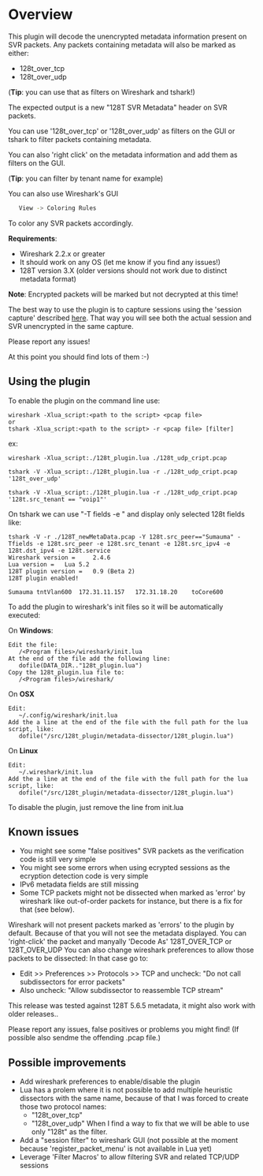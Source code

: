 # Overview

This plugin will decode the unencrypted metadata information present on SVR packets.
Any packets containing metadata will also be marked as either:
 - 128t_over_tcp 
 - 128t_over_udp

(**Tip**: you can use that as filters on Wireshark and tshark!)

The expected output is a new "128T SVR Metadata" header on SVR packets.

You can use '128t_over_tcp' or '128t_over_udp' as filters on the GUI or tshark to filter packets containing metadata.

You can also 'right click' on the metadata information and add them as filters on the GUI.

(**Tip**: you can filter by tenant name for example)

You can also use Wireshark's GUI
  ```sh
     View -> Coloring Rules
  ```
To color any SVR packets accordingly.

**Requirements**:

  - Wireshark 2.2.x or greater
  - It should work on any OS (let me know if you find any issues!)
  - 128T version 3.X (older versions should not work due to distinct metadata format)

**Note**: Encrypted packets will be marked but not decrypted at this time!

The best way to use the plugin is to capture sessions using the 'session capture' described [here](https://www.juniper.net/documentation/us/en/software/session-smart-router/docs/ts_packet_capture/#selective-packet-capture).
That way you will see both the actual session and SVR unencrypted in the same capture.

Please report any issues!

At this point you should find lots of them :-)

## Using the plugin

To enable the plugin on the command line use:
  ```
  wireshark -Xlua_script:<path to the script> <pcap file>
  or
  tshark -Xlua_script:<path to the script> -r <pcap file> [filter]
  ```
ex:
  ```
  wireshark -Xlua_script:./128t_plugin.lua ./128t_udp_cript.pcap
  
  tshark -V -Xlua_script:./128t_plugin.lua -r ./128t_udp_cript.pcap '128t_over_udp'
  
  tshark -V -Xlua_script:./128t_plugin.lua -r ./128t_udp_cript.pcap '128t.src_tenant == "voip1"'
  ```

On tshark we can use "-T fields -e <filed name>" and display only selected 128t fields like:
  ```
tshark -V -r ./128T_newMetaData.pcap -Y 128t.src_peer=="Sumauma" -Tfields -e 128t.src_peer -e 128t.src_tenant -e 128t.src_ipv4 -e 128t.dst_ipv4 -e 128t.service
Wireshark version = 	2.4.6
Lua version = 	Lua 5.2
128T plugin version = 	0.9 (Beta 2)
128T plugin enabled!

Sumauma	tntVlan600	172.31.11.157	172.31.18.20	toCore600
  ```
  
To add the plugin to wireshark's init files so it will be automatically executed:

On **Windows**:
```
Edit the file: 
   /<Program files>/wireshark/init.lua
At the end of the file add the following line:
   dofile(DATA_DIR.."128t_plugin.lua")
Copy the 128t_plugin.lua file to:
   /<Program files>/wireshark/
```

On **OSX**
```
Edit:
   ~/.config/wireshark/init.lua
Add the a line at the end of the file with the full path for the lua script, like:
   dofile("/src/128t_plugin/metadata-dissector/128t_plugin.lua")
```

On **Linux** 
```
Edit:
   ~/.wireshark/init.lua
Add the a line at the end of the file with the full path for the lua script, like:
   dofile("/src/128t_plugin/metadata-dissector/128t_plugin.lua")
```

To disable the plugin, just remove the line from init.lua

## Known issues

+ You might see some "false positives" SVR packets as the verification code is still very simple
+ You might see some errors when using ecrypted sessions as the ecryption detection code is very simple
+ IPv6 metadata fields are still missing
+ Some TCP packets might not be dissected when marked as 'error' by wireshark like out-of-order packets for instance, but there is a fix for that (see below).

Wireshark will not present packets marked as 'errors' to the plugin by default.
Because of that you will not see the metadata displayed.
You can 'right-click' the packet and manyally 'Decode As' 128T_OVER_TCP or 128T_OVER_UDP
You can also change wireshark preferences to allow those packets to be dissected:
In that case go to:
- Edit >> Preferences >> Protocols >> TCP and uncheck:
  "Do not call subdissectors for error packets"
- Also uncheck:
  "Allow subdissector to reassemble TCP stream"

This release was tested against 128T 5.6.5 metadata, it might also work with older releases..

Please report any issues, false positives or problems you might find!
(If possible also sendme the offending .pcap file.)

## Possible improvements

+ Add wireshark preferences to enable/disable the plugin
+ Lua has a prolem where it is not possible to add multiple heuristic dissectors with the same name, because of that I was forced to create those two protocol names:
   - "128t_over_tcp"
   - "128t_over_udp"
  When I find a way to fix that we will be able to use only "128t" as the filter.
+ Add a "session filter" to wireshark GUI (not possible at the moment because 'register_packet_menu' is not available in Lua yet)
+ Leverage 'Filter Macros' to allow filtering SVR and related TCP/UDP sessions

  

